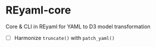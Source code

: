 # REyaml-core
 Core & CLI in REyaml for YAML to D3 model transformation
 - [ ] Harmonize `truncate()` with `patch_yaml()`
